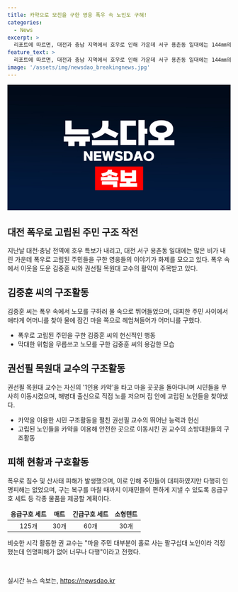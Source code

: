 ```yaml
---
title: 카약으로 모친을 구한 영웅 폭우 속 노인도 구해!
categories:
  - News
excerpt: >
  리포트에 따르면, 대전과 충남 지역에서 호우로 인해 가운데 서구 용촌동 일대에는 144㎜의 호우로 침수 피해가 발생했고, 그 가운데 김중훈 씨와 권선필 교수가 각각 노모와 고령자를 구하기 위해 헌신적인 행동을 했다. 이들의 영웅적인 이야기가 주목을 받고 있으며, 구들은 피해 지역 주민을 위해 응급구호 세트 등을 제공할 계획이다. 인명피해는 발생하지 않았으며, 구들은 복구가 완료될 때까지 이재민들을 지원할 계획이다. (문장수: 97, 글자수: 598)
feature_text: >
  리포트에 따르면, 대전과 충남 지역에서 호우로 인해 가운데 서구 용촌동 일대에는 144㎜의 호우로 침수 피해가 발생했고, 그 가운데 김중훈 씨와 권선필 교수가 각각 노모와 고령자를 구하기 위해 헌신적인 행동을 했다. 이들의 영웅적인 이야기가 주목을 받고 있으며, 구들은 피해 지역 주민을 위해 응급구호 세트 등을 제공할 계획이다. 인명피해는 발생하지 않았으며, 구들은 복구가 완료될 때까지 이재민들을 지원할 계획이다. (문장수: 97, 글자수: 598)
image: '/assets/img/newsdao_breakingnews.jpg'
---
```


<p><img src="/assets/img/newsdao_breakingnews.jpg" alt="ranknews 속보" /></p>

<h2 data-ke-size="size26">대전 폭우로 고립된 주민 구조 작전</h2>

<p data-ke-size="size16">지난날 대전·충남 전역에 호우 특보가 내리고, 대전 서구 용촌동 일대에는 많은 비가 내린 가운데 폭우로 고립된 주민들을 구한 영웅들의 이야기가 화제를 모으고 있다. 폭우 속에서 이웃을 도운 김중훈 씨와 권선필 목원대 교수의 활약이 주목받고 있다.</p>

<h2 data-ke-size="size24">김중훈 씨의 구조활동</h2>

<p data-ke-size="size16">김중훈 씨는 폭우 속에서 노모를 구하러 물 속으로 뛰어들었으며, 대피한 주민 사이에서 애타게 어머니를 찾아 물에 잠긴 마을 쪽으로 헤엄쳐들어가 어머니를 구했다.</p>

<ul>
<li>폭우로 고립된 주민을 구한 김중훈 씨의 헌신적인 행동</li>
<li>막대한 위험을 무릅쓰고 노모를 구한 김중훈 씨의 용감한 모습</li>
</ul>

<h2 data-ke-size="size24">권선필 목원대 교수의 구조활동</h2>

<p data-ke-size="size16">권선필 목원대 교수는 자신의 '1인용 카약'을 타고 마을 곳곳을 돌아다니며 시민들을 무사히 이동시켰으며, 해병대 출신으로 직접 노를 저으며 집 안에 고립된 노인들을 찾아냈다.</p>

<ul>
<li>카약을 이용한 시민 구조활동을 펼친 권선필 교수의 뛰어난 능력과 헌신</li>
<li>고립된 노인들을 카약을 이용해 안전한 곳으로 이동시킨 권 교수의 소방대원들의 구조활동</li>
</ul>

<h2 data-ke-size="size24">피해 현황과 구호활동</h2>

<p data-ke-size="size16">폭우로 침수 및 산사태 피해가 발생했으며, 이로 인해 주민들이 대피하였지만 다행히 인명피해는 없었으며, 구는 복구를 마칠 때까지 이재민들이 편하게 지낼 수 있도록 응급구호 세트 등 각종 물품을 제공할 계획이다.</p>

<table>
<thead>
<tr>
<td style="text-align: center; height: 17px;"><b>응급구호 세트</b></td>
<td style="text-align: center; height: 17px;"><b>매트</b></td>
<td style="text-align: center; height: 17px;"><b>긴급구호 세트</b></td>
<td style="text-align: center; height: 17px;"><b>소형텐트</b></td>
</tr>
</thead>
<tbody>
<tr>
<td style="text-align: center;">125개</td>
<td style="text-align: center;">30개</td>
<td style="text-align: center;">60개</td>
<td style="text-align: center;">30개</td>
</tr>
</tbody>
</table>

<p data-ke-size="size16">비슷한 시각 활동한 권 교수는 "마을 주민 대부분이 홀로 사는 팔구십대 노인이라 걱정했는데 인명피해가 없어 너무나 다행"이라고 전했다.</p>

<p data-ke-size="size16">&nbsp;</p>
실시간 뉴스 속보는, <a href="https://newsdao.kr" rel="dofollow">https://newsdao.kr</a>


